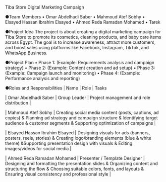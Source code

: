 Tiba Store Digital Marketing Campaign

●Team Members
 • Omar Abdelhadi Saber
 • Mahmoud Atef Sobhy
 • Elsayed Hassan Ibrahim Elsayed
 • Ahmed Reda Ramadan Mohamed
 • Tarek

●Project Idea
The project is about creating a digital marketing campaign for Tiba Store to promote its cosmetics, cleaning products, and baby care items across Egypt. The goal is to increase awareness, attract more customers, and boost sales using platforms like Facebook, Instagram, TikTok, and WhatsApp Business.

●Project Plan
 • Phase 1: (Example: Requirements analysis and campaign strategy)
 • Phase 2: (Example: Content creation and ad setup)
 • Phase 3: (Example: Campaign launch and monitoring)
 • Phase 4: (Example: Performance analysis and reporting)
 
●Roles and Responsibilities
| Name | Role | Tasks 

| Omar Abdelhadi Saber | Group Leader | Project management and role distribution |

| Mahmoud Atef Sobhy | Creating social media content (posts, captions, ad copies) & Planning ad strategy and campaign structure & Identifying target audience & customer segments & Supporting optimization of campaigns | 

| Elsayed Hassan Ibrahim Elsayed | Designing visuals for ads (banners, posters, reels, stories) & Creating logo/branding elements (blue & white theme) &Supporting presentation design with visuals & Editing images/videos for social media |

| Ahmed Reda Ramadan Mohamed | Presenter / Template Designer | Designing and formatting the presentation slides & Organizing content and structuring the flow & Choosing suitable colors, fonts, and layouts & Ensuring visual consistency and professional style |
